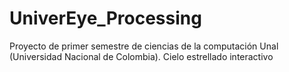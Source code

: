 # UniverEye_Processing
Proyecto de primer semestre de ciencias de la computación Unal (Universidad Nacional de Colombia). Cielo estrellado interactivo
